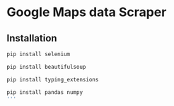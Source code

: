 # Google Maps data Scraper 
## Installation
```bash
pip install selenium
```
```bash
pip install beautifulsoup
```
```bash
pip install typing_extensions
```
```bash
pip install pandas numpy
'''
